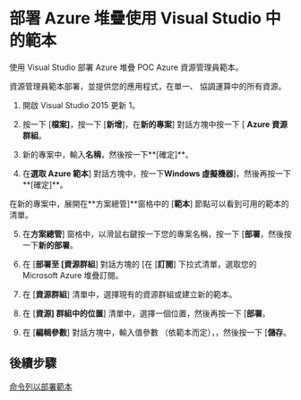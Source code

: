 <properties
    pageTitle="以 Azure 堆疊的 Visual Studio 部署範本 |Microsoft Azure"
    description="瞭解如何以 Azure 堆疊的 Visual Studio 部署範本。"
    services="azure-stack"
    documentationCenter=""
    authors="HeathL17"
    manager="byronr"
    editor=""/>

<tags
    ms.service="azure-stack"
    ms.workload="na"
    ms.tgt_pltfrm="na"
    ms.devlang="na"
    ms.topic="article"
    ms.date="09/26/2016"
    ms.author="helaw"/>

# <a name="deploy-templates-in-azure-stack-using-visual-studio"></a>部署 Azure 堆疊使用 Visual Studio 中的範本

使用 Visual Studio 部署 Azure 堆疊 POC Azure 資源管理員範本。

資源管理員範本部署，並提供您的應用程式，在單一、 協調運算中的所有資源。

1.  開啟 Visual Studio 2015 更新 1。

2.  按一下 [**檔案]**，按一下 [**新增**]，在**新的專案**] 對話方塊中按一下 [ **Azure 資源群組**。

3.  新的專案中，輸入**名稱**，然後按一下**[確定]**。

4.  在**選取 Azure 範本**] 對話方塊中，按一下**Windows 虛擬機器**]，然後再按一下**[確定]**。

  在新的專案中，展開在**方案總管]**窗格中的 [**範本**] 節點可以看到可用的範本的清單。

5.  在**方案總管**] 窗格中，以滑鼠右鍵按一下您的專案名稱，按一下 [**部署**，然後按一下**新的部署**。

6.  在 [**部署至 [資源群組**] 對話方塊的 [在 [**訂閱**] 下拉式清單，選取您的 Microsoft Azure 堆疊訂閱。

7.  在 [**資源群組**] 清單中，選擇現有的資源群組或建立新的範本。

8.  在 [**資源] 群組中的位置**] 清單中，選擇一個位置，然後再按一下 [**部署**。

9.  在 [**編輯參數**] 對話方塊中，輸入值參數 （依範本而定），，然後按一下 [**儲存**。

## <a name="next-steps"></a>後續步驟

[命令列以部署範本](azure-stack-deploy-template-command-line.md)
